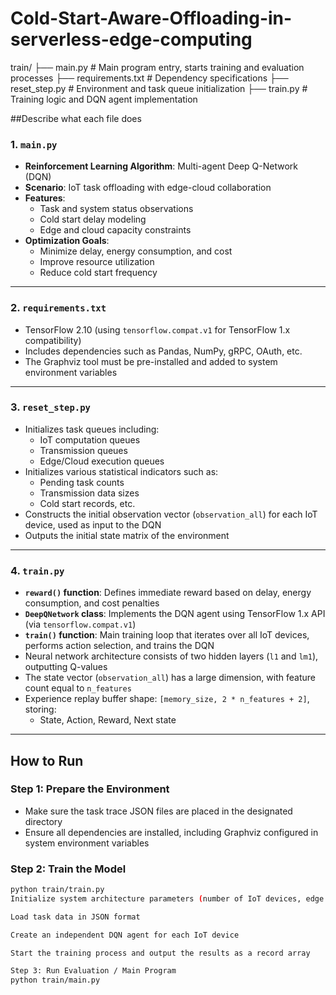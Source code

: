 # Cold-Start-Aware-Offloading-in-serverless-edge-computing
train/
├── main.py # Main program entry, starts training and evaluation processes
├── requirements.txt # Dependency specifications
├── reset_step.py # Environment and task queue initialization
├── train.py # Training logic and DQN agent implementation

##Describe what each file does

### 1. `main.py`  
- **Reinforcement Learning Algorithm**: Multi-agent Deep Q-Network (DQN)  
- **Scenario**: IoT task offloading with edge-cloud collaboration  
- **Features**:  
  - Task and system status observations  
  - Cold start delay modeling  
  - Edge and cloud capacity constraints  
- **Optimization Goals**:  
  - Minimize delay, energy consumption, and cost  
  - Improve resource utilization  
  - Reduce cold start frequency  

---

### 2. `requirements.txt`  
- TensorFlow 2.10 (using `tensorflow.compat.v1` for TensorFlow 1.x compatibility)  
- Includes dependencies such as Pandas, NumPy, gRPC, OAuth, etc.  
- The Graphviz tool must be pre-installed and added to system environment variables  

---

### 3. `reset_step.py`  
- Initializes task queues including:  
  - IoT computation queues  
  - Transmission queues  
  - Edge/Cloud execution queues  
- Initializes various statistical indicators such as:  
  - Pending task counts  
  - Transmission data sizes  
  - Cold start records, etc.  
- Constructs the initial observation vector (`observation_all`) for each IoT device, used as input to the DQN  
- Outputs the initial state matrix of the environment  

---

### 4. `train.py`  
- **`reward()` function**: Defines immediate reward based on delay, energy consumption, and cost penalties  
- **`DeepQNetwork` class**: Implements the DQN agent using TensorFlow 1.x API (via `tensorflow.compat.v1`)  
- **`train()` function**: Main training loop that iterates over all IoT devices, performs action selection, and trains the DQN  
- Neural network architecture consists of two hidden layers (`l1` and `lm1`), outputting Q-values  
- The state vector (`observation_all`) has a large dimension, with feature count equal to `n_features`  
- Experience replay buffer shape: `[memory_size, 2 * n_features + 2]`, storing:  
  - State, Action, Reward, Next state  

---

## How to Run

### Step 1: Prepare the Environment  
- Make sure the task trace JSON files are placed in the designated directory  
- Ensure all dependencies are installed, including Graphviz configured in system environment variables  

### Step 2: Train the Model  
```bash
python train/train.py
Initialize system architecture parameters (number of IoT devices, edge servers, cloud servers, etc.)

Load task data in JSON format

Create an independent DQN agent for each IoT device

Start the training process and output the results as a record array

Step 3: Run Evaluation / Main Program
python train/main.py


